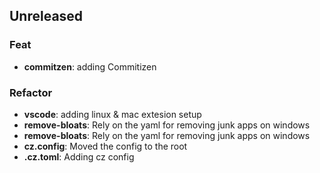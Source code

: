 ## Unreleased

### Feat

- **commitzen**: adding Commitizen

### Refactor

- **vscode**: adding linux & mac extesion setup
- **remove-bloats**: Rely on the yaml for removing junk apps on windows
- **remove-bloats**: Rely on the yaml for removing junk apps on windows
- **cz.config**: Moved the config to the root
- **.cz.toml**: Adding cz config
